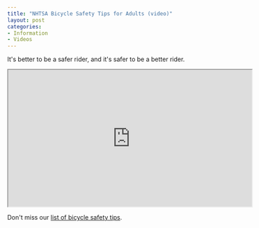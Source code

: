 ```yaml
---
title: "NHTSA Bicycle Safety Tips for Adults (video)"
layout: post
categories:
- Information
- Videos
---
```


It's better to be a safer rider, and it's safer to be a better rider.

<iframe width="560" height="315" src="https://www.youtube.com/embed/jdrrxIpQpt4?si=KOLwDuUZCIONS_7A" title="NHTSA Bicycle Safety Tips For Adults" allow="accelerometer; autoplay; clipboard-write; encrypted-media; gyroscope; picture-in-picture; web-share" referrerpolicy="strict-origin-when-cross-origin" allowfullscreen></iframe>

Don't miss our [list of bicycle safety tips](/re-cycling/bicycle-safety-tips.html).
